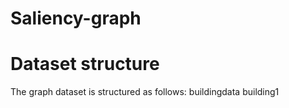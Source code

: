 # Saliency-graph



# Dataset structure
The graph dataset is structured as follows:
buildingdata
  building1
	
